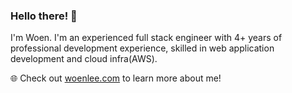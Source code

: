 ### Hello there! 👋

I'm Woen. I'm an experienced full stack engineer with 4+ years of professional development experience, skilled in web application development and cloud infra(AWS). 

🌐 Check out [woenlee.com](woenlee.com) to learn more about me!

<!--
**woenlee/woenlee** is a ✨ _special_ ✨ repository because its `README.md` (this file) appears on your GitHub profile.

Here are some ideas to get you started:

- 🔭 I’m currently working on ...
- 🌱 I’m currently learning ...
- 👯 I’m looking to collaborate on ...
- 🤔 I’m looking for help with ...
- 💬 Ask me about ...
- 📫 How to reach me: ...
- 😄 Pronouns: ...
- ⚡ Fun fact: ...
-->
